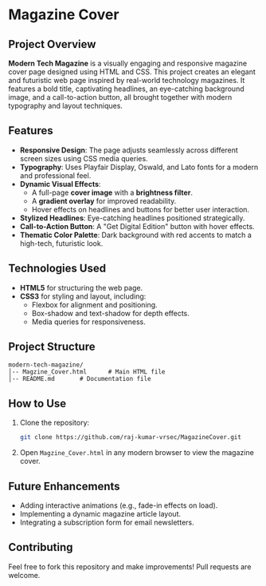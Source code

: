#  Magazine Cover

## Project Overview

**Modern Tech Magazine** is a visually engaging and responsive magazine cover page designed using HTML and CSS. This project creates an elegant and futuristic web page inspired by real-world technology magazines. It features a bold title, captivating headlines, an eye-catching background image, and a call-to-action button, all brought together with modern typography and layout techniques.

## Features

- **Responsive Design**: The page adjusts seamlessly across different screen sizes using CSS media queries.
- **Typography**: Uses Playfair Display, Oswald, and Lato fonts for a modern and professional feel.
- **Dynamic Visual Effects**:
  - A full-page **cover image** with a **brightness filter**.
  - A **gradient overlay** for improved readability.
  - Hover effects on headlines and buttons for better user interaction.
- **Stylized Headlines**: Eye-catching headlines positioned strategically.
- **Call-to-Action Button**: A "Get Digital Edition" button with hover effects.
- **Thematic Color Palette**: Dark background with red accents to match a high-tech, futuristic look.

## Technologies Used

- **HTML5** for structuring the web page.
- **CSS3** for styling and layout, including:
  - Flexbox for alignment and positioning.
  - Box-shadow and text-shadow for depth effects.
  - Media queries for responsiveness.

## Project Structure
```
modern-tech-magazine/
│-- Magzine_Cover.html      # Main HTML file
│-- README.md       # Documentation file
```

## How to Use

1. Clone the repository:
   ```sh
   git clone https://github.com/raj-kumar-vrsec/MagazineCover.git
   ```
2. Open `Magzine_Cover.html` in any modern browser to view the magazine cover.

## Future Enhancements

- Adding interactive animations (e.g., fade-in effects on load).
- Implementing a dynamic magazine article layout.
- Integrating a subscription form for email newsletters.

## Contributing
Feel free to fork this repository and make improvements! Pull requests are welcome.



